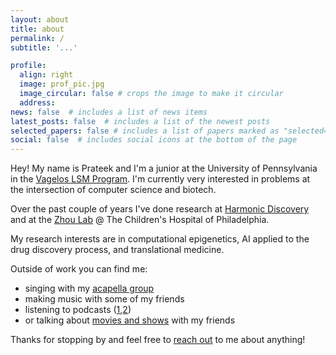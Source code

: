 ```yaml
---
layout: about
title: about
permalink: /
subtitle: '...'

profile:
  align: right
  image: prof_pic.jpg
  image_circular: false # crops the image to make it circular
  address:
news: false  # includes a list of news items
latest_posts: false  # includes a list of the newest posts
selected_papers: false # includes a list of papers marked as "selected={true}"
social: false  # includes social icons at the bottom of the page
---
```

Hey! My name is Prateek and I'm a junior at the University of Pennsylvania in the [Vagelos LSM Program](https://lsm.upenn.edu/). I'm currently very interested in problems at the intersection of computer science and biotech.

Over the past couple of years I've done research at [Harmonic Discovery](https://www.harmonicdiscovery.com/) and at the [Zhou Lab](https://zhou-lab.github.io/) @ The Children's Hospital of Philadelphia.

My research interests are in computational epigenetics, AI applied to the drug discovery process, and translational medicine.

Outside of work you can find me:
- singing with my [acapella group](https://www.youtube.com/@PennMasalaOfficial)
- making music with some of my friends
- listening to podcasts ([1](https://conversationswithtyler.com/),[2](https://open.spotify.com/show/59176gU8vcFho6Sc1dm3Lu?si=289fff304ec94193))
- or talking about [movies and shows](https://en.wikipedia.org/wiki/Whiplash_(2014_film)) with my friends

Thanks for stopping by and feel free to [reach out](mailto:padurty@wharton.upenn.edu) to me about anything! 

<!-- Put your address / P.O. box / other info right below your picture. You can also disable any of these elements by editing `profile` property of the YAML header of your `_pages/about.md`.

Edit `_bibliography/papers.bib` and Jekyll will render your [publications page](/al-folio/publications/) automatically.

Link to your social media connections, too. This theme is set up to use [Font Awesome icons](http://fortawesome.github.io/Font-Awesome/) and [Academicons](https://jpswalsh.github.io/academicons/), like the ones below. Add your Facebook, Twitter, LinkedIn, Google Scholar, or just disable all of them.
 -->